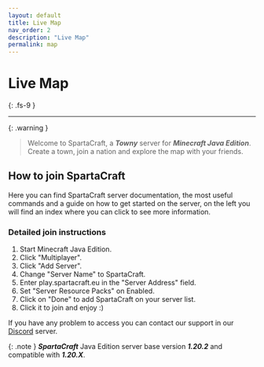 ```yaml
---
layout: default
title: Live Map
nav_order: 2
description: "Live Map"
permalink: map
---
```


# Live Map
{: .fs-9 }

---

{: .warning }
> Welcome to SpartaCraft, a ***Towny*** server for ***Minecraft Java Edition***. Create a town, join a nation and explore the map with your friends.

## How to join SpartaCraft

Here you can find SpartaCraft server documentation, the most useful commands and a guide on how to get started on the server, on the left you will find an index where you can click to see more information.

### Detailed join instructions
1. Start Minecraft Java Edition.
1. Click "Multiplayer".
1. Click "Add Server".
1. Change "Server Name" to SpartaCraft.
1. Enter play.spartacraft.eu in the "Server Address" field.
1. Set "Server Resource Packs" on Enabled.
1. Click on "Done" to add SpartaCraft on your server list.
1. Click it to join and enjoy :)

If you have any problem to access you can contact our support in our [Discord] server.

{: .note }
***SpartaCraft*** Java Edition server base version ***1.20.2*** and compatible with ***1.20.X***.

[Discord]: https://discord.gg/H9VNKH9tJC
